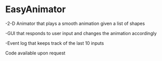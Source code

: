 # EasyAnimator
-2-D Animator that plays a smooth animation given a list of shapes

-GUI that responds to user input and changes the animation accordingly

-Event log that keeps track of the last 10 inputs

Code available upon request
